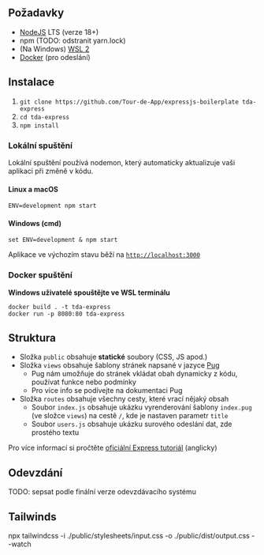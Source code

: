 ## Požadavky

- [NodeJS](https://nodejs.org) LTS (verze 18+)
- npm (TODO: odstranit yarn.lock)
- (Na Windows) [WSL 2](https://learn.microsoft.com/en-us/windows/wsl/install)
- [Docker](https://www.docker.com/) (pro odeslání)

## Instalace

1. `git clone https://github.com/Tour-de-App/expressjs-boilerplate tda-express`
2. `cd tda-express`
3. `npm install`

### Lokální spuštění

Lokální spuštění používá nodemon, který automaticky aktualizuje vaši aplikaci při změně v kódu.

#### Linux a macOS
```
ENV=development npm start
```

#### Windows (cmd)
```
set ENV=development & npm start
```

Aplikace ve výchozím stavu běží na [`http://localhost:3000`](http://localhost:3000)

### Docker spuštění
**Windows uživatelé spouštějte ve WSL terminálu**
```
docker build . -t tda-express
docker run -p 8080:80 tda-express
```

## Struktura

- Složka `public` obsahuje __statické__ soubory (CSS, JS apod.)
- Složka `views` obsahuje šablony stránek napsané v jazyce [Pug](https://pugjs.org/api/getting-started.html)
  - Pug nám umožňuje do stránek vkládat obah dynamicky z kódu, používat funkce nebo podmínky
  - Pro více info se podívejte na dokumentaci Pug
- Složka `routes` obsahuje všechny cesty, které vrací nějaký obsah
  - Soubor `index.js` obsahuje ukázku vyrenderování šablony `index.pug` (ve složce `views`) na cestě `/`, kde je nastaven parametr `title`
  - Soubor `users.js` obsahuje ukázku surového odeslání dat, zde prostého textu

Pro více informací si pročtěte [oficiální Express tutoriál](https://expressjs.com/en/guide/routing.html) (anglicky)

## Odevzdání

TODO: sepsat podle finální verze odevzdávacího systému




## Tailwinds
 npx tailwindcss -i ./public/stylesheets/input.css -o ./public/dist/output.css --watch